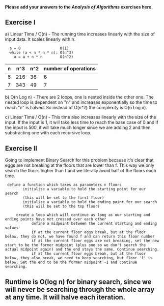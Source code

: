 #### Please add your answers to the ***Analysis of  Algorithms*** exercises here.

## Exercise I

a) Linear Time / O(n) - The running time increases linearly with the size of input data. It scales linearly with n.

```
  a = 0                  O(1)
  while (a < n * n * n): O(n^3)
    a = a + n * n        O(n^2)
```
| n  |   n^3  |    n^2  | number of operations |
|----|--------|---------|----------------------|
| 6  |   216  |   36    |  6                   |
| 7  |   343  |   49    |  7                   |


b) O(n Log n) - There are 2 loops, one is nested inside the other one. The nested loop is dependent on "n" and increases exponentially so the time to reach "n" is halved. So instead of O(n^2) the complexity is O(n Log n).



c) Linear Time / O(n) - This time also increases linearly with the size of the input. If the input is 1, it will take less time to reach the base case of 0 and if the input is 500, it will take much longer since we are adding 2 and then substracting one with each recursive loop.


## Exercise II

Going to implement Binary Search for this problem because it's clear that eggs are not breaking at the floors that are lower than f.
This way we only search the floors higher than f and we literally avoid half of the floors each time.

     define a function which takes as parameters n floors
            initialize a variable to hold the starting point for our search
            (this will be set to the first floor)
            initialize a variable to hold the ending point for our search
            (this will be set to the top floor)
        
         create a loop which will continue as long as our starting and ending points have not crossed over each other
                define a midpoint between the current starting and ending values
                if at the current floor eggs break, but at the floor below, they do not, we have found f and can return this floor number
                if at the current floor eggs are not breaking, set the new start to be the former midpoint (plus one so we don't search the actual midpoint again) and the end stays the same. Continue searching.
                if at the current floor eggs break, but at the floor below, they also break, we need to keep searching, but floor 'f' is below. Set the end to be the former midpoint -1 and continue searching.

## Runtime is O(log n) for binary search, since we will never be searching through the whole array at any time. It will halve each iteration.




